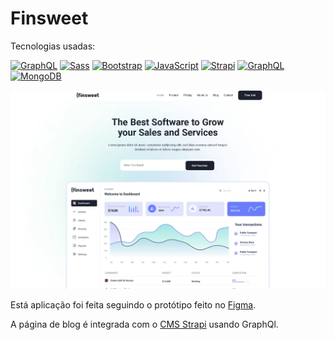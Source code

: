 # Finsweet



Tecnologias usadas:

[<img src="https://img.shields.io/badge/nuxt.js-00C58E?style=for-the-badge&logo=nuxtdotjs&logoColor=white" alt="GraphQL" title="GraphQL" height="25" />][tech_tools_anchor]
[<img src="https://img.shields.io/badge/Sass-CC6699?style=for-the-badge&logo=sass&logoColor=white" alt="Sass" title="Sass" height="25" />][tech_tools_anchor]
[<img src="https://img.shields.io/badge/Bootstrap-563D7C?style=for-the-badge&logo=bootstrap&logoColor=white" alt="Bootstrap" title="Bootstrap" height="25" />][tech_tools_anchor]
[<img src="https://img.shields.io/badge/JavaScript-323330?style=for-the-badge&logo=javascript&logoColor=F7DF1E" alt="JavaScript" title="JavaScript" height="25" />][tech_tools_anchor]
[<img src="https://img.shields.io/badge/strapi-2e7eea?style=for-the-badge&logo=strapi&logoColor=white" alt="Strapi" title="Strapi" height="25" />][tech_tools_anchor]
[<img src="https://img.shields.io/badge/GraphQl-E10098?style=for-the-badge&logo=graphql&logoColor=white" alt="GraphQL" title="GraphQL" height="25" />][tech_tools_anchor]
[<img src="https://img.shields.io/badge/MongoDB-4EA94B?style=for-the-badge&logo=mongodb&logoColor=white" alt="MongoDB" title="MongoDB" height="25" />][tech_tools_anchor]

![alt text](/finsweet-preview.webp)

Está aplicação foi feita seguindo o protótipo feito no [Figma](https://www.figma.com/file/pz0T2TLngupFiJHyLVx0XE/).

A página de blog é integrada com o [CMS Strapi](https://fins-blog.herokuapp.com) usando GraphQl.

[tech_tools_anchor]: #hi--
